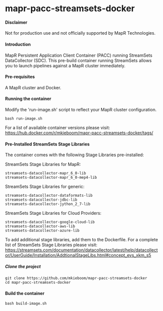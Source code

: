 # mapr-pacc-streamsets-docker

#### Disclaimer
Not for production use and not officially supported by MapR Technologies.

#### Introduction
MapR Persistent Application Client Container (PACC) running StreamSets DataCollector (SDC). This pre-build container running StreamSets allows you to launch pipelines against a MapR cluster immediately.

#### Pre-requisites
A MapR cluster and Docker.

#### Running the container
Modify the 'run-image.sh' script to reflect your MapR cluster configuration.
```
bash run-image.sh
```

For a list of available container versions please visit:
https://hub.docker.com/r/mkieboom/mapr-pacc-streamsets-docker/tags/

#### Pre-Installed StreamSets Stage Libraries
The container comes with the following Stage Libraries pre-installed:

StreamSets Stage Libraries for MapR:
```
streamsets-datacollector-mapr_6_0-lib
streamsets-datacollector-mapr_6_0-mep4-lib
```

StreamSets Stage Libraries for generic:
```
streamsets-datacollector-dataformats-lib
streamsets-datacollector-jdbc-lib
streamsets-datacollector-jython_2_7-lib
```

StreamSets Stage Libraries for Cloud Providers:
```
streamsets-datacollector-google-cloud-lib
streamsets-datacollector-aws-lib
streamsets-datacollector-azure-lib
```

To add additional stage libraries, add them to the Dockerfile. For a complete list of StreamSets Stage Libraries please visit:
https://streamsets.com/documentation/datacollector/latest/help/datacollector/UserGuide/Installation/AddtionalStageLibs.html#concept_evs_xkm_s5

##### Clone the project
```
git clone https://github.com/mkieboom/mapr-pacc-streamsets-docker
cd mapr-pacc-streamsets-docker
```

#### Build the container
```
bash build-image.sh
```
